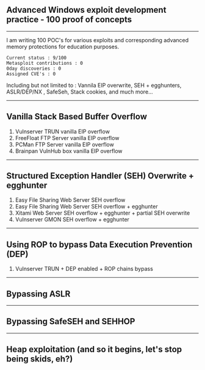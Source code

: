 ## Advanced Windows exploit development practice - 100 proof of concepts
----
I am writing 100 POC's for various exploits and corresponding advanced memory protections for education purposes.

```
Current status : 9/100
Metasploit contributions : 0
0day discoveries : 0
Assigned CVE's : 0
```

Including but not limited to : Vannila EIP overwrite, SEH + egghunters, ASLR/DEP/NX , SafeSeh, Stack cookies, and much more...

----
## Vanilla Stack Based Buffer Overflow

1. Vulnserver TRUN vanilla EIP overflow
2. FreeFloat FTP Server vanilla EIP overflow
3. PCMan FTP Server vanilla EIP overflow
4. Brainpan VulnHub box vanilla EIP overflow

----
## Structured Exception Handler (SEH) Overwrite + egghunter

1. Easy File Sharing Web Server SEH overflow
2. Easy File Sharing Web Server SEH overflow + egghunter
3. Xitami Web Server SEH overflow + egghunter + partial SEH overwrite
4. Vulnserver GMON SEH overflow + egghunter

----
## Using ROP to bypass Data Execution Prevention (DEP)

1. Vulnserver TRUN + DEP enabled + ROP chains bypass

----
## Bypassing ASLR

----
## Bypassing SafeSEH and SEHHOP

----
## Heap exploitation (and so it begins, let's stop being skids, eh?)

